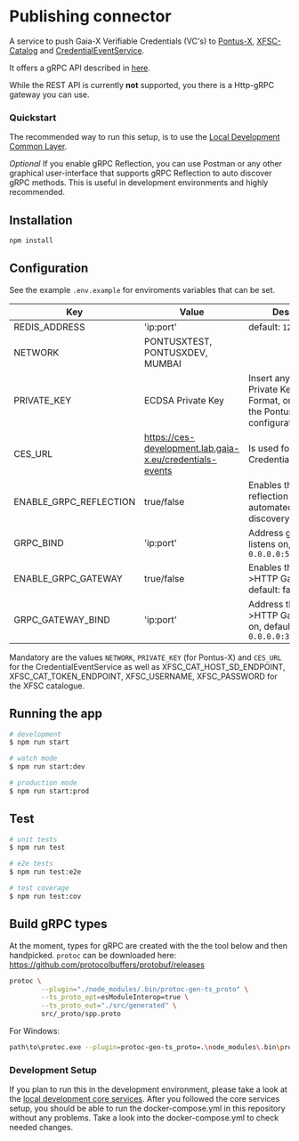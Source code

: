 # Publishing connector

A service to push Gaia-X Verifiable Credentials (VC's) to [Pontus-X](https://portal.euprogigant.io/search?sortOrder=desc&text=&sort=nft.created),
[XFSC-Catalog](https://gitlab.eclipse.org/eclipse/xfsc/cat/fc-service) and 
[CredentialEventService](https://gitlab.com/gaia-x/lab/credentials-events-service/-/tree/main?ref_type=heads).

It offers a gRPC API described in [here](./src/_proto/spp_v2.proto).

While the REST API is currently __not__ supported, you there is a Http-gRPC gateway you can use.

### Quickstart

The recommended way to run this setup, is to use the [Local Development Common Layer](https://gitlab.euprogigant.kube.a1.digital/sebastian.waldbauer/local-development-core-services).

*Optional* If you enable gRPC Reflection, you can use Postman or any other graphical user-interface that supports gRPC Reflection to auto discover gRPC methods. This is useful in development environments and highly recommended.

## Installation

```bash
npm install
```

## Configuration

See the example `.env.example` for enviroments variables that can be set.

|Key|Value|Description|
|---|---|---|
|REDIS_ADDRESS|'ip:port'|default: `127.0.0.1:6379`|
|NETWORK|PONTUSXTEST, PONTUSXDEV, MUMBAI||
|PRIVATE_KEY|ECDSA Private Key|Insert any ECDSA Private Key in DER Format, only used for the Pontus-X Network configuration|
|CES_URL|<https://ces-development.lab.gaia-x.eu/credentials-events>|Is used for the CredentialEventService|
|ENABLE_GRPC_REFLECTION|true/false|Enables the gRPC reflection for automated rpc discovery|
|GRPC_BIND|'ip:port'|Address gRPC service listens on, default: `0.0.0.0:5002`|
|ENABLE_GRPC_GATEWAY|true/false|Enables the gRPC<->HTTP Gateway, default: false|
|GRPC_GATEWAY_BIND|'ip:port'|Address the gRPC<->HTTP Gateway listens on, default: `0.0.0.0:3000`|

Mandatory are the values `NETWORK`, `PRIVATE_KEY` (for Pontus-X) and `CES_URL` for the CredentialEventService as well as
XFSC_CAT_HOST_SD_ENDPOINT, XFSC_CAT_TOKEN_ENDPOINT, XFSC_USERNAME, XFSC_PASSWORD for the XFSC catalogue.

## Running the app

```bash
# development
$ npm run start

# watch mode
$ npm run start:dev

# production mode
$ npm run start:prod
```

## Test

```bash
# unit tests
$ npm run test

# e2e tests
$ npm run test:e2e

# test coverage
$ npm run test:cov
```

## Build gRPC types

At the moment, types for gRPC are created with the the tool below and then handpicked. `protoc` can be downloaded here: <https://github.com/protocolbuffers/protobuf/releases>

```bash
protoc \
        --plugin="./node_modules/.bin/protoc-gen-ts_proto" \
        --ts_proto_opt=esModuleInterop=true \
        --ts_proto_out="./src/generated" \
        src/_proto/spp.proto
```

For Windows:

```bash
path\to\protoc.exe --plugin=protoc-gen-ts_proto=.\node_modules\.bin\protoc-gen-ts_proto.cmd --ts_proto_opt=esModuleInterop=true --ts_proto_out="./src/generated" src/_proto/spp.proto
```

### Development Setup

If you plan to run this in the development environment, please take a look at the [local development core services](https://gitlab.euprogigant.kube.a1.digital/sebastian.waldbauer/local-development-core-services). After you followed the core services setup, you should be able to run the docker-compose.yml in this repository without any problems. Take a look into the docker-compose.yml to check needed changes.
